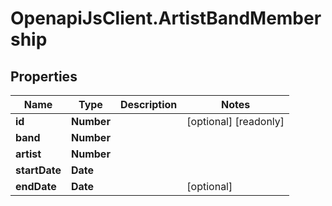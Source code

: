 # OpenapiJsClient.ArtistBandMembership

## Properties

Name | Type | Description | Notes
------------ | ------------- | ------------- | -------------
**id** | **Number** |  | [optional] [readonly] 
**band** | **Number** |  | 
**artist** | **Number** |  | 
**startDate** | **Date** |  | 
**endDate** | **Date** |  | [optional] 


